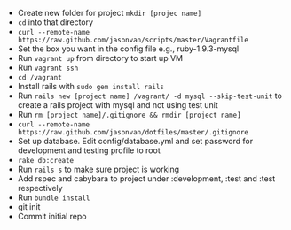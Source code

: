 * Create new folder for project `mkdir [projec name]`
* `cd` into that directory
* `curl --remote-name https://raw.github.com/jasonvan/scripts/master/Vagrantfile`
* Set the box you want in the config file e.g., ruby-1.9.3-mysql
* Run `vagrant up` from directory to start up VM
* Run `vagrant ssh`
* `cd /vagrant`
* Install rails with `sudo gem install rails`
* Run `rails new [project name] /vagrant/ -d mysql --skip-test-unit` to create a rails project with mysql and not using test unit
* Run `rm [project name]/.gitignore && rmdir [project name]`
* `curl --remote-name https://raw.github.com/jasonvan/dotfiles/master/.gitignore` 
* Set up database. Edit config/database.yml and set password for development and testing profile to root
* `rake db:create`
* Run `rails s` to make sure project is working
* Add rspec and cabybara to project under :development, :test and :test respectively
* Run `bundle install`
* git init
* Commit initial repo
